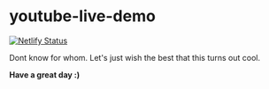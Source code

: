 # youtube-live-demo
[![Netlify Status](https://api.netlify.com/api/v1/badges/e826b82e-11f5-4cab-b488-80fe0d6a94fe/deploy-status)](https://app.netlify.com/sites/youtube-live-demo/deploys)

Dont know for whom. Let's just wish the best that this turns out cool. 

**Have a great day :)**

